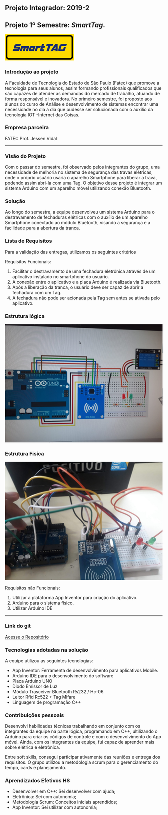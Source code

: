 ## Projeto Integrador: 2019-2

## Projeto 1º Semestre: ***SmartTag***.

![image](https://github.com/DaviNeves0/SmartTAG/blob/main/files/220px-SmartTAG.png)

### Introdução ao projeto

A Faculdade de Tecnologia do Estado de São Paulo (Fatec) que promove a tecnologia para seus alunos, assim formando profissionais qualificados que são capazes de atender as demandas do mercado de trabalho, atuando de forma responsável e inovadora. No primeiro semestre, foi proposto aos alunos do curso de Análise e desenvolvimento de sistemas encontrar uma necessidade no dia a dia que pudesse ser solucionada com o auxílio da tecnologia IOT -Internet das Coisas.


### Empresa parceira

FATEC Prof. Jessen Vidal

***

### Visão do Projeto

Com o passar do semestre, foi observado pelos integrantes do grupo, uma necessidade de melhoria no sistema de segurança das travas elétricas, onde o próprio usuário usaria o aparelho Smartphone para liberar a trava, podendo assim abri-la com uma Tag. 
O objetivo desse projeto é integrar um sistema Arduino com um aparelho móvel utilizando conexão Bluetooth.

### Solução

Ao longo do semestre, a equipe desenvolveu um sistema Arduino para o destravamento de fechaduras elétricas com o auxílio de um aparelho Smartphone conectado ao módulo Bluetooth, visando a segurança e a facilidade para a abertura da tranca. 

### Lista de Requisitos 

Para a validação das entregas, utilizamos os seguintes critérios 

Requisitos Funcionais: 

1.	Facilitar o destravamento de uma fechadura eletrônica através de um aplicativo instalado no smartphone do usuário.
2.	A conexão entre o aplicativo e a placa Arduino é realizada via Bluetooth. 
3.	Após a liberação da tranca, o usuário deve ser capaz de abrir a fechadura com um Tag.
4.	A fechadura não pode ser acionada pela Tag sem antes se ativada pelo aplicativo.

### Estrutura lógica 
![image](https://github.com/DaviNeves0/SmartTAG/blob/main/files/WhatsApp%20Image%202021-09-09%20at%2012.59.07%20(1).jpeg)

### Estrutura Fisica
![image](https://github.com/DaviNeves0/SmartTAG/blob/main/files/WhatsApp%20Image%202021-09-09%20at%2012.59.07.jpeg)

Requisitos não Funcionais:

1.	Utilizar a plataforma App Inventor para criação do aplicativo.
2.	Arduino para o sistema físico.
3.	Utilizar Arduino IDE


***

### Link do git
[Acesse o Repositório](https://github.com/DaviNeves0/SmartTag)


### Tecnologias adotadas na solução

A equipe utilizou as seguintes tecnologias:

- App Inventor: Ferramenta de desenvolvimento para aplicativos Mobile.
- Arduino IDE para o desenvolvimento do software
- Placa Arduino UNO
- Diodo Emissor de Luz
- Módulo Trasceiver Bluetooth Rs232 / Hc-06
- Leitor Rfid Rc522 + Tag Mifare
- Linguagem de programação C++


### Contribuições pessoais

Desenvolvi habilidades técnicas trabalhando em conjunto com os integrantes da equipe na parte lógica, programando em C++, ultilizando o Arduino para criar os códigos de controle e com o desenvolvimento do App móvel. Ainda, com os integrantes da equipe, fui capaz de aprender mais sobre elétrica e eletrônica. 

Entre soft skills, consegui participar ativamente das reuniões e entrega dos requisitos. O grupo utilizou a metodologia scrum para o gerenciamento do tempo, cards e planejamento.   

### Aprendizados Efetivos HS

- Desenvolver em C++: Sei desenvolver com ajuda;
- Eletrônica: Sei com autonomia;
- Metodologia Scrum: Conceitos iniciais aprendidos;
- App Inventor: Sei utilizar com autonomia;